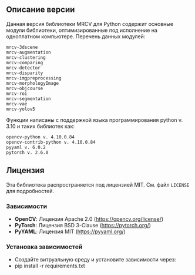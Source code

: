 ## Описание версии
Данная версия библиотеки MRCV для Python содержит основные модули библиотеки, оптимизированные под исполнение на одноплатном компьютере. 
Перечень данных модулей:
```
mrcv-3dscene
mrcv-augmentation	   
mrcv-clustering		   
mrcv-comparing	 
mrcv-detector		     
mrcv-disparity		   	 
mrcv-imgpreprocessing
mrcv-morphologyImage
mrcv-objcourse
mrcv-roi		  
mrcv-segmentation	   	     
mrcv-vae 		        
mrcv-yolov5		        
```
Функции написаны с поддержкой языка программирования python v. 3.10 и таких библиотек как:
```
opencv-python v. 4.10.0.84
opencv-contrib-python v. 4.10.0.84
pyyaml v. 6.0.2
pytorch v. 2.6.0
```		        
## Лицензия

Эта библиотека распространяется под лицензией MIT. См. файл `LICENSE` для подробностей.

### Зависимости
- **OpenCV**: Лицензия Apache 2.0 (https://opencv.org/license/)
- **PyTorch**: Лицензия BSD 3-Clause (https://pytorch.org/)
- **PyYAML**: Лицензия MIT (https://pyyaml.org/)

### Установка зависимостей
- Создайте витруальную среду и установите зависимости через: 
- pip install -r requirements.txt
